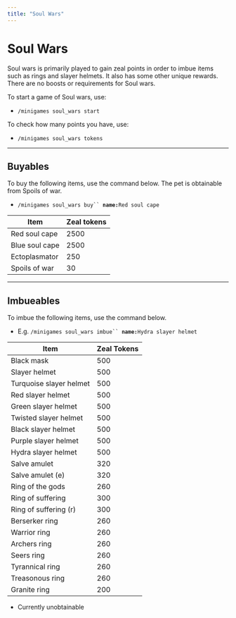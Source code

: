 ```yaml
---
title: "Soul Wars"
---
```


# Soul Wars

Soul wars is primarily played to gain zeal points in order to imbue items such as rings and slayer helmets. It also has some other unique rewards. There are no boosts or requirements for Soul wars.

To start a game of Soul wars, use:

- `/minigames soul_wars start`

To check how many points you have, use:

- `/minigames soul_wars tokens`

---

## Buyables

To buy the following items, use the command below. The pet is obtainable from Spoils of war.

- `/minigames soul_wars buy`` `**`name:`**`Red soul cape`

| **Item**       | **Zeal tokens** |
| -------------- | --------------- |
| Red soul cape  | 2500            |
| Blue soul cape | 2500            |
| Ectoplasmator  | 250             |
| Spoils of war  | 30              |

---

## Imbueables

To imbue the following items, use the command below.

- E.g. `/minigames soul_wars imbue`` `**`name:`**`Hydra slayer helmet`

| **Item**                | **Zeal Tokens** |
| ----------------------- | --------------- |
| Black mask              | 500             |
| Slayer helmet           | 500             |
| Turquoise slayer helmet | 500             |
| Red slayer helmet       | 500             |
| Green slayer helmet     | 500             |
| Twisted slayer helmet   | 500             |
| Black slayer helmet     | 500             |
| Purple slayer helmet    | 500             |
| Hydra slayer helmet     | 500             |
| Salve amulet            | 320             |
| Salve amulet (e)        | 320             |
| Ring of the gods        | 260             |
| Ring of suffering       | 300             |
| Ring of suffering (r)   | 300             |
| Berserker ring          | 260             |
| Warrior ring            | 260             |
| Archers ring            | 260             |
| Seers ring              | 260             |
| Tyrannical ring         | 260             |
| Treasonous ring         | 260             |
| Granite ring            | 200             |

- Currently unobtainable
